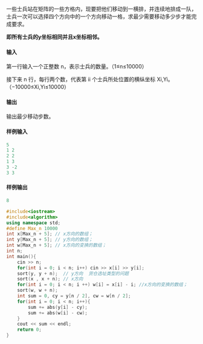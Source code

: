  一些士兵站在矩阵的一些方格内，现要把他们移动到一横排，并连续地排成一队，士兵一次可以选择四个方向中的一个方向移动一格，求最少需要移动多少步才能完成要求。

 **即所有士兵的y坐标相同并且x坐标相邻。**

#### 输入

 第一行输入一个正整数 n，表示士兵的数量。（1≤n≤10000）

 接下来 n 行，每行两个数，代表第 ii 个士兵所处位置的横纵坐标 Xi,Yi。（−10000≤Xi,Yi≤10000）

#### 输出

 输出最少移动步数。

#### 样例输入

```c++
5
1 2
2 2
1 3
3 -2
3 3
```

#### 样例输出

```c++
8
```

```c++
#include<iostream>
#include<algorithm>
using namespace std;
#define Max_n 10000 
int x[Max_n + 5]; // x方向的数组；
int y[Max_n + 5]; // y方向的数组；
int w[Max_n + 5]; // x方向的变换的数组；
int n;
int main(){
    cin >> n;
    for(int i = 0; i < n; i++) cin >> x[i] >> y[i];
    sort(y, y + n);  // y方向  货仓选址类型的问题
    sort(x , x + n); // x方向  
    for(int i = 0; i < n; i ++) w[i] = x[i] - i; //x方向的变换的数组；
    sort(w, w + n);
    int sum = 0, cy = y[n / 2], cw = w[n / 2];
    for(int i = 0; i < n; i++){
        sum += abs(y[i] - cy);
        sum += abs(w[i] - cw);
    }
    cout << sum << endl;
    return 0;
}
```

